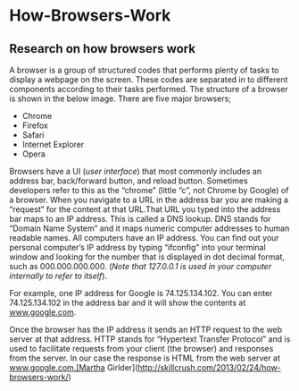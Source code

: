 # How-Browsers-Work
## Research on how browsers work
A browser is a group of structured codes that performs plenty of tasks to display a webpage on the screen. These codes are separated in to different components according to their tasks performed. The structure of a browser is shown in the below image. There are five major browsers;
* Chrome
* Firefox
* Safari
* Internet Explorer
* Opera

Browsers have a UI (_user interface_) that most commonly includes an address bar, back/forward button, and reload button. Sometimes developers refer to this as the “chrome” (little “c”, not Chrome by Google) of a browser. When you navigate to a URL in the address bar you are making a “request” for the content at that URL.That URL you typed into the address bar maps to an IP address. This is called a DNS lookup. DNS stands for “Domain Name System” and it maps numeric computer addresses to human readable names. All computers have an IP address. You can find out your personal computer’s IP address by typing “ifconfig” into your terminal window and looking for the number that is displayed in dot decimal format, such as 000.000.000.000. (_Note that 127.0.0.1 is used in your computer internally to refer to itself_).


For example, one IP address for Google is 74.125.134.102. You can enter 74.125.134.102 in the address bar and it will show the contents at www.google.com.


Once the browser has the IP address it sends an HTTP request to the web server at that address. HTTP stands for “Hypertext Transfer Protocol” and is used to facilitate requests from your client (the browser) and responses from the server. In our case the response is HTML from the web server at www.google.com.[Martha Girlder](http://skillcrush.com/2013/02/24/how-browsers-work/)

